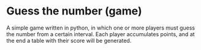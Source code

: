 # Guess the number (game)
 
A simple game written in python, in which one or more players must guess the number from a certain interval. Each player accumulates points, and at the end a table with their score will be generated.
